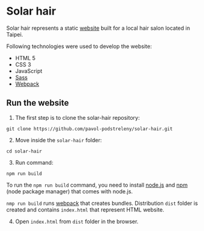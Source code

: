 # Solar hair
Solar hair represents a static [website](https://solarhair.com) built for a local hair salon located in Taipei. 

Following technologies were used to develop the website:
- HTML 5
- CSS 3
- JavaScript
- [Sass](https://sass-lang.com/)
- [Webpack](https://webpack.js.org/)

## Run the website
1) The first step is to clone the solar-hair repository:

```shell
git clone https://github.com/pavol-podstreleny/solar-hair.git
```

2) Move inside the `solar-hair` folder:
```shell
cd solar-hair
```
3) Run command:
```shell
npm run build
```
To run the `npm run build` command, you need to install [node.js](https://nodejs.org/en/) and [npm](https://www.npmjs.com/) (node package manager) that comes with node.js.

`nmp run build` runs [webpack](https://webpack.js.org/) that creates bundles.
Distribution `dist` folder is created and contains `index.html` that represent HTML website.

4) Open `index.html` from `dist` folder in the browser.
